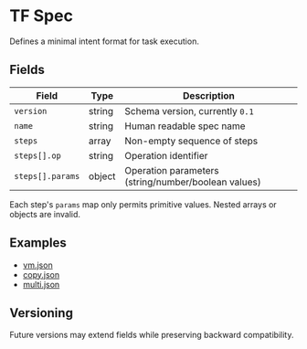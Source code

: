 # TF Spec

Defines a minimal intent format for task execution.

## Fields

| Field   | Type   | Description |
|---------|--------|-------------|
| `version` | string | Schema version, currently `0.1` |
| `name`   | string | Human readable spec name |
| `steps`  | array  | Non-empty sequence of steps |
| `steps[].op` | string | Operation identifier |
| `steps[].params` | object | Operation parameters (string/number/boolean values) |

Each step's `params` map only permits primitive values. Nested arrays or objects are invalid.

## Examples

- [vm.json](../../examples/specs/vm.json)
- [copy.json](../../examples/specs/copy.json)
- [multi.json](../../examples/specs/multi.json)

## Versioning

Future versions may extend fields while preserving backward compatibility.
